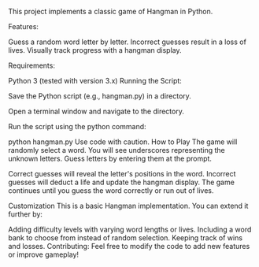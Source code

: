 This project implements a classic game of Hangman in Python.

Features:

Guess a random word letter by letter.
Incorrect guesses result in a loss of lives.
Visually track progress with a hangman display.

Requirements:

Python 3 (tested with version 3.x)
Running the Script:

Save the Python script (e.g., hangman.py) in a directory.

Open a terminal window and navigate to the directory.

Run the script using the python command:

python hangman.py
Use code with caution.
How to Play
The game will randomly select a word. You will see underscores representing the unknown letters. Guess letters by entering them at the prompt.

Correct guesses will reveal the letter's positions in the word.
Incorrect guesses will deduct a life and update the hangman display.
The game continues until you guess the word correctly or run out of lives.

Customization
This is a basic Hangman implementation. You can extend it further by:

Adding difficulty levels with varying word lengths or lives.
Including a word bank to choose from instead of random selection.
Keeping track of wins and losses.
Contributing:
Feel free to modify the code to add new features or improve gameplay!
